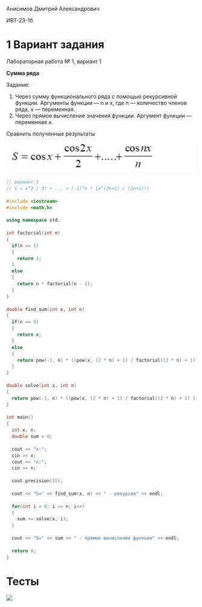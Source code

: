 Анисимов Дмитрий Александрович

ИВТ-23-1б

# 1 Вариант задания

Лабораторная работа № 1, вариант 1

**Сумма ряда**

Задание:

1) Через сумму функционального ряда с помощью рекурсивной функции. Аргументы функции — n и x, где n — количество членов ряда, x — переменная. 
2) Через прямое вычисление значения функции. Аргумент функции — переменная x.

Сравнить полученные результаты

<img src="expression.png">

```c++
// вариант 3
// S = x^3 / 3! + ... + (-1)^n * (x^(2n+1) / (2n+1)!)

#include <iostream>
#include <math.h>

using namespace std;

int factorial(int n)
{
  if(n <= 1)
  {
    return 1;
  }
  else
  {
    return n * factorial(n - 1);
  }
}

double find_sum(int x, int n)
{
  if(n == 0)
  {
    return x;
  }
  else
  {
    return pow(-1, n) * ((pow(x, (2 * n) + 1) / factorial((2 * n) + 1) )) + find_sum(x, n - 1);
  }
}

double solve(int x, int n)
{
  return pow(-1, n) * ((pow(x, (2 * n) + 1) / factorial((2 * n) + 1) ));
}

int main()
{
  int x, n;
  double sum = 0;

  cout << "x:";
  cin >> x;
  cout << "n:";
  cin >> n;

  cout.precision(15);

  cout << "S=" << find_sum(x, n) << " - рекурсия" << endl;

  for(int i = 0; i <= n; i++)
  {
    sum += solve(x, i);
  }

  cout << "S=" << sum << " - прямое вычисление функции" << endl;

  return 0;
}
```

# Тесты

<image src="test.png">
